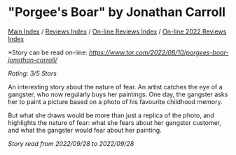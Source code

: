 # "Porgee's Boar" by Jonathan Carroll

[Main Index](../../../README.md) / [Reviews Index](../../README.md) / [On-line Reviews Index](../README.md) / [On-line 2022 Reviews Index](README.md)

*Story can be read on-line: *<https://www.tor.com/2022/08/10/porgees-boar-jonathan-carroll/>*

*Rating: 3/5 Stars*

An interesting story about the nature of fear. An artist catches the eye of a gangster, who now regularly buys her paintings. One day, the gangster asks her to paint a picture based on a photo of his favourite childhood memory.

But what she draws would be more than just a replica of the photo, and highlights the nature of fear: what she fears about her gangster customer, and what the gangster would fear about her painting. 

*Story read from 2022/09/28 to 2022/09/28*
